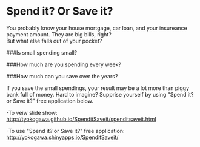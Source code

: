 # Spend it? Or Save it?

You probably know your house mortgage, car loan, and your insureance payment amount.
They are big bills, right?   
But what else falls out of your pocket?

###Is small spending small?

###How much are you spending every week?

###How much can you save over the years?

If you save the small spendings, your result may be a lot more than piggy bank full of money.
Hard to imagine? Supprise yourself by using "Spend it? or Save it?" free application below. 

-To veiw slide show:
http://tyokogawa.github.io/SpenditSaveit/spenditsaveit.html

-To use "Spend it? or Save it?" free application:
http://yokogawa.shinyapps.io/SpenditSaveit/

